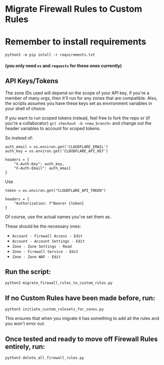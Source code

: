 # Migrate Firewall Rules to Custom Rules

# Remember to install requirements 
```python3 -m pip intall -r requirements.txt```

#### (you only need `os` and `requests` for these ones currently)

## API Keys/Tokens
The zone IDs used will depend on the scope of your API key, if you're a member of many orgs, then it'll run for any zones that are compatible. Also, the scripts assumes you have these keys set as environment variables in your shell of choice.

If you want to run scoped tokens instead, feel free to fork the repo or (if you're a collaborator) `git checkout -b <new_branch>` and change out the header variables to account for scoped tokens.

So instead of:

```
auth_email = os.environ.get('CLOUDFLARE_EMAIL')
auth_key = os.environ.get('CLOUDFLARE_API_KEY')

headers = {
    "X-Auth-Key": auth_key,
    "X-Auth-Email": auth_email
}
```

Use

```
token = os.environ.get("CLOUDFLARE_API_TOKEN")

headers = {
    "Authorization: f"Bearer {token}
}
```

Of course, use the actual names you've set them as.

These should be the necessary ones:
- `Account - Firewall Access - Edit`
- `Account - Account Settings - Edit`
- `Zone - Zone Settings - Read`
- `Zone - Firewall Service - Edit`
- `Zone - Zone WAF - Edit`

## Run the script:
```python3 migrate_firewall_rules_to_custom_rules.py```

## If no Custom Rules have been made before, run:
```python3 initiate_custom_rulesets_for_zones.py``` 

This ensures that when you migrate it has something to add all the rules and you won't error out.

## Once tested and ready to move off Firewall Rules entirely, run:
```python3 delete_all_firewall_rules.py```